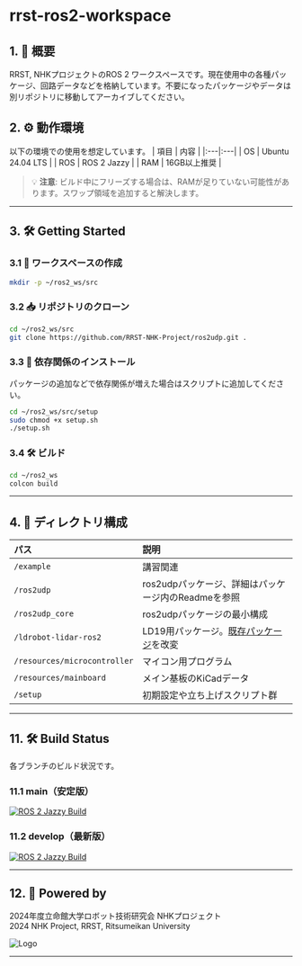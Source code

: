 

# **rrst-ros2-workspace**

## 1. 🚀 概要
RRST, NHKプロジェクトのROS 2 ワークスペースです。現在使用中の各種パッケージ、回路データなどを格納しています。不要になったパッケージやデータは別リポジトリに移動してアーカイブしてください。


## 2. ⚙️ 動作環境
以下の環境での使用を想定しています。
| 項目 | 内容 |
|:---|:---|
| OS | Ubuntu 24.04 LTS |
| ROS | ROS 2 Jazzy |
| RAM | 16GB以上推奨 |

> 💡 **注意**: ビルド中にフリーズする場合は、RAMが足りていない可能性があります。スワップ領域を追加すると解決します。

---

## 3. 🛠️ Getting Started

### 3.1 📝 ワークスペースの作成

```bash
mkdir -p ~/ros2_ws/src
```

### 3.2 📥 リポジトリのクローン

```bash
cd ~/ros2_ws/src
git clone https://github.com/RRST-NHK-Project/ros2udp.git .
```

### 3.3 🔧 依存関係のインストール
パッケージの追加などで依存関係が増えた場合はスクリプトに追加してください。
```bash
cd ~/ros2_ws/src/setup
sudo chmod +x setup.sh
./setup.sh
```

### 3.4 🛠️ ビルド

```bash
cd ~/ros2_ws
colcon build
```

---

## 4. 📁 ディレクトリ構成

| パス | 説明 |
|:---|:---|
| `/example` | 講習関連 |
| `/ros2udp` | ros2udpパッケージ、詳細はパッケージ内のReadmeを参照 |
| `/ros2udp_core` | ros2udpパッケージの最小構成 |
| `/ldrobot-lidar-ros2` | LD19用パッケージ。[既存パッケージ](https://github.com/Myzhar/ldrobot-lidar-ros2.git)を改変 |
| `/resources/microcontroller` | マイコン用プログラム |
| `/resources/mainboard` | メイン基板のKiCadデータ |
| `/setup` | 初期設定や立ち上げスクリプト群 |

---

## 11. 🛠️ Build Status
各ブランチのビルド状況です。
### 11.1 main（安定版）

[![ROS 2 Jazzy Build](https://github.com/RRST-NHK-Project/ros2udp/actions/workflows/main_jazzy_build_and_test.yml/badge.svg?branch=main)](https://github.com/RRST-NHK-Project/ros2udp/actions/workflows/main_jazzy_build_and_test.yml)

### 11.2 develop（最新版）

[![ROS 2 Jazzy Build](https://github.com/RRST-NHK-Project/ros2udp/actions/workflows/main_jazzy_build_and_test.yml/badge.svg?branch=develop&event=push)](https://github.com/RRST-NHK-Project/ros2udp/actions/workflows/main_jazzy_build_and_test.yml)

---

## 12. 🌟 Powered by

2024年度立命館大学ロボット技術研究会 NHKプロジェクト  
2024 NHK Project, RRST, Ritsumeikan University

![Logo](https://www.rrst.jp/img/logo.png)

---

